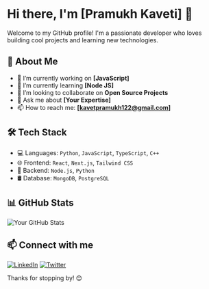 # Hi there, I'm [Pramukh Kaveti] 👋

Welcome to my GitHub profile! I'm a passionate developer who loves building cool projects and learning new technologies.

## 🚀 About Me
- 🔭 I’m currently working on **[JavaScript]**
- 🌱 I’m currently learning **[Node JS]**
- 👯 I’m looking to collaborate on **Open Source Projects**
- 💬 Ask me about **[Your Expertise]**
- 📫 How to reach me: **[kavetpramukh122@gmail.com]**

## 🛠 Tech Stack
- 💻 Languages: `Python`, `JavaScript`, `TypeScript`, `C++`
- 🌐 Frontend: `React`, `Next.js`, `Tailwind CSS`
- 🔧 Backend: `Node.js`, `Python`
- 🛢️ Database: `MongoDB`, `PostgreSQL`

## 📊 GitHub Stats
![Your GitHub Stats](https://github-readme-stats.vercel.app/api?username=yourusername&show_icons=true&theme=radical)

## 📫 Connect with me
[![LinkedIn](https://img.shields.io/badge/LinkedIn-Connect-blue)](https://www.linkedin.com/in/kavetipramukh/)
[![Twitter](https://img.shields.io/badge/Twitter-Follow-blue)](https://twitter.com/yourhandle)

Thanks for stopping by! 😊

